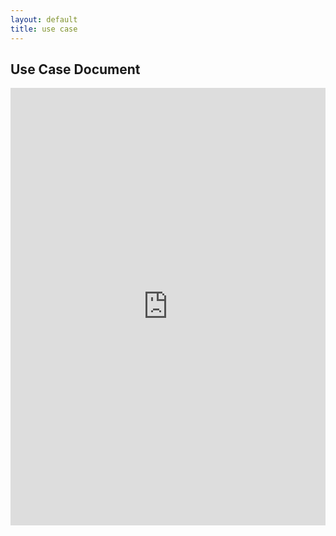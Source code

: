 ```yaml
---
layout: default
title: use case
---
```


## Use Case Document

<iframe src="https://docs.google.com/document/d/e/2PACX-1vS7WwATf0Iz1BUQRwuUGN3tTwEicY4yl44qjMSdCSyM1NKiyqyUJLghOviAF0VBPg/pub?embedded=true" style="width: 100%;height: 700px;border: none;"></iframe>

<!-- ## Previous Versions

<p class="message-highlight">Maintain links to previous versions of your use case documents here.</p>

- [Version 4 (OE 6)](files/OE_6_IEQManagementSystem_UseCase.pdf)
- [Version 3 (OE 5)](files/OE_5_IEQManagementSystem_UseCase.pdf)
- [Version 2 (OE 4)](files/OE_4_IEQManagementSystem_UseCase.pdf)
- [Version 1 (OE 3)](files/OE_3_IEQManagementSystem_UseCase.pdf)
